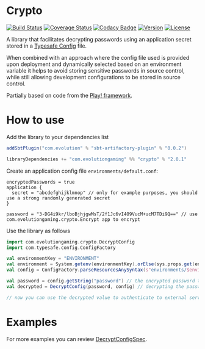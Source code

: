 # Crypto 
[![Build Status](https://github.com/evolution-gaming/crypto/workflows/CI/badge.svg)](https://github.com/evolution-gaming/crypto/actions?query=workflow%3ACI)
[![Coverage Status](https://coveralls.io/repos/github/evolution-gaming/crypto/badge.svg?branch=master)](https://coveralls.io/github/evolution-gaming/crypto?branch=master)
[![Codacy Badge](https://app.codacy.com/project/badge/Grade/1678ea6c4ac94c10a5cd9c1fc4f51fd4)](https://www.codacy.com/gh/evolution-gaming/crypto/dashboard?utm_source=github.com&amp;utm_medium=referral&amp;utm_content=evolution-gaming/crypto&amp;utm_campaign=Badge_Grade)
[![Version](https://img.shields.io/badge/version-click-blue)](https://evolution.jfrog.io/artifactory/api/search/latestVersion?g=com.evolutiongaming&a=crypto_2.13&repos=public)
[![License](https://img.shields.io/badge/License-Apache%202.0-yellowgreen.svg)](https://opensource.org/licenses/Apache-2.0)

A library that facilitates decrypting passwords using an application secret stored in a [Typesafe Config](https://github.com/typesafehub/config) file.

When combined with an approach where the config file used is provided upon deployment and dynamically selected based on an environment variable it helps to avoid storing sensitive passwords in source control, while still allowing development configurations to be stored in source control. 

Partially based on code from the [Play! framework](https://www.playframework.com/).

How to use
===========

Add the library to your dependencies list

```scala
addSbtPlugin("com.evolution" % "sbt-artifactory-plugin" % "0.0.2")

libraryDependencies += "com.evolutiongaming" %% "crypto" % "2.0.1"
```

Create an application config file `environments/default.conf`:

```hocon
encryptedPasswords = true
application {
  secret = "abcdefghijklmnop" // only for example purposes, you should use a strong randomly generated secret
}

password = "3-DG4i9kr/lboBjhjgwMsT/2f1Jc6vI4O9VucM+ucM7TDi9Q==" // use com.evolutiongaming.crypto.Encrypt app to encrypt
```

Use the library as follows

```scala
import com.evolutiongaming.crypto.DecryptConfig
import com.typesafe.config.ConfigFactory

val environmentKey = "ENVIRONMENT"
val environment = System.getenv(environmentKey).orElse(sys.props.get(environmentKey).getOrElse("default")) // select the environment to use
val config = ConfigFactory.parseResourcesAnySyntax(s"environments/$environment") // load the config file

val password = config.getString("password") // the encrypted password to decrypt
val decrypted = DecryptConfig(password, config) // decrypting the password 

// now you can use the decrypted value to authenticate to external services
 ```

Examples
========

For more examples you can review [DecryptConfigSpec](https://github.com/evolution-gaming/crypto/tree/master/src/test/scala/com/evolutiongaming/crypto/DecryptConfigSpec.scala).
